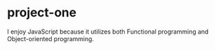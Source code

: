 # project-one

I enjoy JavaScript because it utilizes both Functional programming and Object-oriented programming.